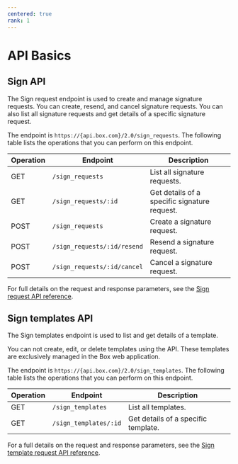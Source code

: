```yaml
---
centered: true
rank: 1
---
```


# API Basics

## Sign API

The Sign request endpoint is used to create and manage signature requests. 
You can create, resend, and cancel signature requests. 
You can also list all signature requests and get details 
of a specific signature request.

The endpoint is `https://{api.box.com}/2.0/sign_requests`.
The following table lists the operations that you can perform on this endpoint.

| Operation | Endpoint | Description |
| --- | --- | --- |
| GET | `/sign_requests` | List all signature requests. |
| GET | `/sign_requests/:id`| Get details of a specific signature request. |
| POST | `/sign_requests`| Create a signature request. |
| POST | `/sign_requests/:id/resend` | Resend a signature request. |
| POST | `/sign_requests/:id/cancel` | Cancel a signature request. |

For full details on the request and response parameters, see the [Sign 
request API reference][sign-api-reference].

## Sign templates API

The Sign templates endpoint is used to list and get details of a template.

<Message type='notice'>

You can not create, edit, or delete templates using the API. These templates 
are exclusively managed in the Box web application.

</Message>

The endpoint is `https://{api.box.com}/2.0/sign_templates`.
The following table lists the operations that you can perform on this endpoint.

| Operation | Endpoint | Description |
| --- | --- | --- |
| GET | `/sign_templates` | List all templates. |
| GET | `/sign_templates/:id` | Get details of a specific template. |

For a full details on the request and response parameters, see the [Sign 
template request API reference][sign-api-template-ref].

[sign-api-reference]:https://developer.box.com/reference/resources/sign-request/
[sign-api-template-ref]:https://developer.box.com/reference/resources/sign-template/